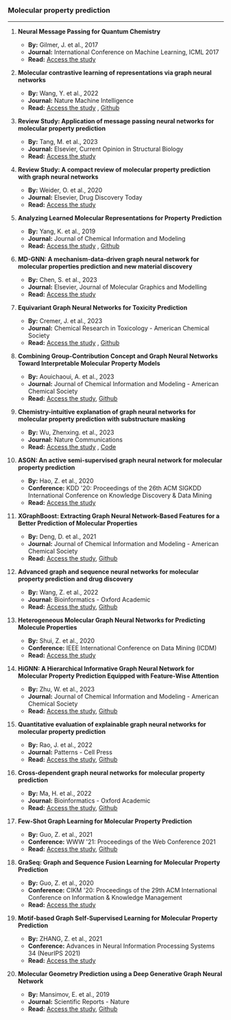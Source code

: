 ### Molecular property prediction
---

1. **Neural Message Passing for Quantum Chemistry**  
   - **By:** Gilmer, J. et al., 2017  
   - **Journal:** International Conference on Machine Learning, ICML 2017
   - **Read:** [Access the study](https://arxiv.org/pdf/1704.01212v2.pdf) 

2. **Molecular contrastive learning of representations via graph neural networks**
    - **By:** Wang, Y. et al., 2022
    - **Journal:** Nature Machine Intelligence
    - **Read:** [Access the study](https://www.nature.com/articles/s42256-022-00447-x#data-availability) , [Github](https://github.com/yuyangw/MolCLR)

3. **Review Study: Application of message passing neural networks for molecular property prediction**
    - **By:** Tang, M. et al., 2023
    - **Journal:** Elsevier, Current Opinion in Structural Biology
    - **Read:** [Access the study](https://www.sciencedirect.com/science/article/pii/S0959440X23000908?casa_token=2iJw3oL2nRcAAAAA:yRNn97PLhq0KR2PqJAI-2OuQ-yM2H_MF5vl2nd14c2sB_ZBVAyB26K7fvfHN94NyCLQnIw1Vcg)

4. **Review Study: A compact review of molecular property prediction with graph neural networks**
    - **By:** Weider, O. et al., 2020
    - **Journal:** Elsevier, Drug Discovery Today
    - **Read:** [Access the study](https://www.sciencedirect.com/science/article/pii/S1740674920300305)

5. **Analyzing Learned Molecular Representations for Property Prediction**
    - **By:** Yang, K. et al., 2019
    - **Journal:** Journal of Chemical Information and Modeling
    - **Read:** [Access the study](https://pubs.acs.org/doi/full/10.1021/acs.jcim.9b00237) , [Github](https://github.com/chemprop/chemprop)

6. **MD-GNN: A mechanism-data-driven graph neural network for molecular properties prediction and new material discovery**
    - **By:** Chen, S. et al., 2023
    - **Journal:** Elsevier, Journal of Molecular Graphics and Modelling
    - **Read:** [Access the study](https://www.sciencedirect.com/science/article/pii/S1093326323001043)

7. **Equivariant Graph Neural Networks for Toxicity Prediction**
    - **By:** Cremer, J. et al., 2023
    - **Journal:** Chemical Research in Toxicology - American Chemical Society
    - **Read:** [Access the study](https://pubs.acs.org/doi/full/10.1021/acs.chemrestox.3c00032) , [Github](https://github.com/jule-c/ET-Tox)

8. **Combining Group-Contribution Concept and Graph Neural Networks Toward Interpretable Molecular Property Models**
    - **By:** Aouichaoui, A. et al., 2023
    - **Journal:** Journal of Chemical Information and Modeling - American Chemical Society
    - **Read:** [Access the study](https://pubs.acs.org/doi/full/10.1021/acs.jcim.2c01091), [Github](https://github.com/gsi-lab/GC-GNN)

9. **Chemistry-intuitive explanation of graph neural networks for molecular property prediction with substructure masking**
    - **By:** Wu, Zhenxing. et al., 2023
    - **Journal:** Nature Communications
    - **Read:** [Access the study](https://www.nature.com/articles/s41467-023-38192-3) , [Code](https://zenodo.org/records/7707093) 

10. **ASGN: An active semi-supervised graph neural network for molecular property prediction**
    - **By:** Hao, Z. et al., 2020
    - **Conference:** KDD '20: Proceedings of the 26th ACM SIGKDD International Conference on Knowledge Discovery & Data Mining
    - **Read:** [Access the study](https://dl.acm.org/doi/abs/10.1145/3394486.3403117)

11. **XGraphBoost: Extracting Graph Neural Network-Based Features for a Better Prediction of Molecular Properties**
    - **By:** Deng, D. et al., 2021
    - **Journal:** Journal of Chemical Information and Modeling - American Chemical Society
    - **Read:** [Access the study](https://pubs.acs.org/doi/abs/10.1021/acs.jcim.0c01489), [Github](https://github.com/chenxiaowei-vincent/XGraphBoost)

12. **Advanced graph and sequence neural networks for molecular property prediction and drug discovery**
    - **By:** Wang, Z. et al., 2022
    - **Journal:** Bioinformatics - Oxford Academic
    - **Read:** [Access the study](https://academic.oup.com/bioinformatics/article/38/9/2579/6531963), [Github](https://github.com/divelab/MoleculeX)

13. **Heterogeneous Molecular Graph Neural Networks for Predicting Molecule Properties**
    - **By:** Shui, Z. et al., 2020
    - **Conference:** IEEE International Conference on Data Mining (ICDM)
    - **Read:** [Access the study](https://ieeexplore.ieee.org/xpl/conhome/9338245/proceeding)

14. **HiGNN: A Hierarchical Informative Graph Neural Network for Molecular Property Prediction Equipped with Feature-Wise Attention**
    - **By:** Zhu, W. et al., 2023
    - **Journal:** Journal of Chemical Information and Modeling - American Chemical Society
    - **Read:** [Access the study](https://pubs.acs.org/doi/abs/10.1021/acs.jcim.2c01099), [Github](https://github.com/idruglab/hignn)

15. **Quantitative evaluation of explainable graph neural networks for molecular property prediction**
    - **By:** Rao, J. et al., 2022
    - **Journal:** Patterns - Cell Press
    - **Read:** [Access the study](https://www.cell.com/patterns/pdf/S2666-3899(22)00260-4.pdf), [Github](https://github.com/biomed-AI/MolRep)

16. **Cross-dependent graph neural networks for molecular property prediction**
    - **By:** Ma, H. et al., 2022
    - **Journal:** Bioinformatics - Oxford Academic
    - **Read:** [Access the study](https://academic.oup.com/bioinformatics/article/38/7/2003/6517516), [Github](https://github.com/uta-smile/CD-MVGNN)

17. **Few-Shot Graph Learning for Molecular Property Prediction**
    - **By:** Guo, Z. et al., 2021
    - **Conference:** WWW '21: Proceedings of the Web Conference 2021
    - **Read:** [Access the study](https://dl.acm.org/doi/abs/10.1145/3442381.3450112), [Github](https://github.com/zhichunguo/Meta-MGNN)

18. **GraSeq: Graph and Sequence Fusion Learning for Molecular Property Prediction**
    - **By:** Guo, Z. et al., 2020
    - **Conference:** CIKM '20: Proceedings of the 29th ACM International Conference on Information & Knowledge Management
    - **Read:** [Access the study](https://dl.acm.org/doi/abs/10.1145/3340531.3411981)

19. **Motif-based Graph Self-Supervised Learning for Molecular Property Prediction**
    - **By:** ZHANG, Z. et al., 2021
    - **Conference:** Advances in Neural Information Processing Systems 34 (NeurIPS 2021)
    - **Read:** [Access the study](https://proceedings.neurips.cc/paper/2021/hash/85267d349a5e647ff0a9edcb5ffd1e02-Abstract.html)

20. **Molecular Geometry Prediction using a Deep Generative Graph Neural Network**
    - **By:** Mansimov, E. et al., 2019
    - **Journal:** Scientific Reports - Nature
    - **Read:** [Access the study](https://www.nature.com/articles/s41598-019-56773-5), [Github](https://github.com/nyu-dl/dl4chem-geometry)


